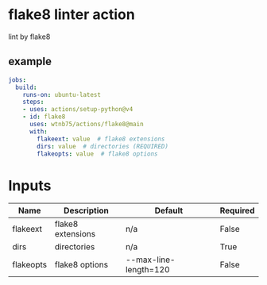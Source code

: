 # flake8 linter action

lint by flake8


## example

```yaml
jobs:
  build:
    runs-on: ubuntu-latest
    steps:
    - uses: actions/setup-python@v4
    - id: flake8
      uses: wtnb75/actions/flake8@main
      with:
        flakeext: value  # flake8 extensions
        dirs: value  # directories (REQUIRED)
        flakeopts: value  # flake8 options
```

# Inputs

| Name | Description | Default | Required |
|------|-------------|---------|----------|
| flakeext | flake8 extensions | n/a | False |
| dirs | directories | n/a | True |
| flakeopts | flake8 options | --max-line-length=120 | False |
